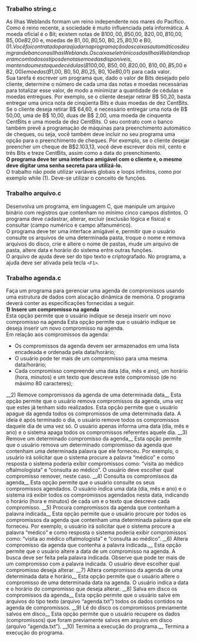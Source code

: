 ### Trabalho string.c  
As Ilhas Weblands formam um reino independente nos mares do Pacífico. Como é reino recente, a sociedade é muito influenciada pela informática. A moeda oficial é o Bit; existem notas de B$100,00, B$50,00, B$20,00, B$10,00, B$5,00 e B$2,00 e, moedas de B$1,00, B$0,50, B$0,25, B$0,10 e B$0,01.  
Você foi contratado para ajudar na programação dos caixas automáticos de um grande banco nas Ilhas Weblands.  
Os caixas eletrônicos das Ilhas Weblands operam com todos os tipos de notas e moedas disponíveis, mantendo um estoque de cédulas (B$100,00, B$50,00, B$20,00, B$10,00, B$5,00 e B$2,00) e moedas (B$1,00, B$0,50, B$0,25, B$0,10 e B$0,01) para cada valor.  
Sua tarefa é escrever um programa que, dado o valor de Bits desejado pelo cliente, determine o número de cada uma das notas e moedas necessárias para totalizar esse valor, de modo a minimizar a quantidade de cédulas e moedas entregues. Por exemplo, se o cliente desejar retirar B$ 50,20, basta entregar uma única nota de cinqüenta Bits e duas moedas de dez CentBits. Se o cliente deseja retirar B$ 64,60, é necessário entregar uma nota de B$ 50,00, uma de B$ 10,00, duas de B$ 2,00, uma moeda de cinquenta CentBits e uma moeda de dez CentBits. 
O seu contrato com o banco também prevê a programação de máquinas para preenchimento automático de cheques, ou seja, você também deve incluir no seu programa uma opção para o preenchimento de cheques. Por exemplo, se o cliente desejar preencher um cheque de B$2.103,13, você deve escrever dois mil, cento e três Bits e treze CentBits, assim como a data do preenchimento.  
__O programa deve ter uma interface amigável com o cliente e, o mesmo deve digitar uma senha secreta para utilizá-lo.__  
O trabalho não pode utilizar variáveis globais e loops infinitos, como por exemplo while (1). Deve-se utilizar o conceito de funções.

### Trabalho arquivo.c  
Desenvolva um programa, em linguagem C, que manipule um arquivo binário com registros que contenham no mínimo cinco campos distintos. O programa deve cadastrar, alterar, excluir (exclusão lógica e física) e consultar (campo numérico e campo alfanumérico).  
O programa deve ter uma interface amigável e, permitir que o usuário consulte os arquivos de uma determinada pasta, troque o nome e remova arquivos do disco, crie e altere o nome de pastas, mude um arquivo de pasta, altere data e horário do sistema entre outras funções.  
O arquivo de ajuda deve ser do tipo texto e criptografado. No programa, a ajuda deve ser ativada pela tecla ```<F1>```.  

### Trabalho agenda.c
Faça um programa para gerenciar uma agenda de compromissos usando uma estrutura de dados com alocação dinâmica de memória. O programa deverá conter as especificações fornecidas a seguir.  
__1) Insere um compromisso na agenda__  
Esta opção permite que o usuário indique se deseja inserir um novo compromisso na agenda Esta opção permite que o usuário indique se deseja inserir um novo compromisso na agenda.  
Em relação aos compromissos da agenda:  
<ul>
    <li> Os compromissos da agenda devem ser armazenados em uma lista encadeada e ordenada pela data/horário;  
    <li> O usuário pode ter mais de um compromisso para uma mesma data/horário;
    <li> Cada compromisso compreende uma data (dia, mês e ano), um horário (hora, minutos) e um texto que descreve este compromisso (de no máximo 80 caracteres);
</ul>
__2) Remove compromissos da agenda de uma determinada data__  
Esta opção permite que o usuário remova compromissos da agenda, uma vez que estes já tenham sido realizados. Esta opção permite que o usuário apague da agenda todos os compromissos de uma determinada data. A ideia é após terminado o dia, o usuário remove todos os compromissos daquele dia de uma vez só. O usuário apenas informa uma data (dia, mês e ano) e o sistema apaga todos os compromissos referentes aquele dia.  
__3) Remove um determinado compromisso da agenda__  
Esta opção permite que o usuário remova um determinado compromisso da agenda que contenham uma determinada palavra que ele forneceu. Por exemplo, o usuário irá solicitar que o sistema procure a palavra “médico” e como resposta o sistema poderia exibir compromissos como: “visita ao médico oftalmologista” e “consulta ao médico”. O usuário deve escolher qual compromisso remover, neste caso.  
__4) Consulta os compromissos da agenda__  
Esta opção permite que o usuário consulte os seus compromissos agendados. O usuário indica uma data (dia, mês e ano) e o sistema irá exibir todos os compromissos agendados nesta data, indicando o horário (hora e minutos) de cada um e o texto que descreve cada compromisso.  
__5) Procura compromissos da agenda que contenham a palavra indicada__  
Esta opção permite que o usuário procure por todos os compromissos da agenda que contenham uma determinada palavra que ele forneceu. Por exemplo, o usuário irá solicitar que o sistema procure a palavra “médico” e como resposta o sistema poderia exibir compromissos como: “visita ao médico oftalmologista” e “consulta ao médico”.  
__6) Altera compromisso da agenda que contenha a palavra indicada.__  
Esta opção permite que o usuário altere a data de um compromisso na agenda. A busca deve ser feita pela palavra indicada. Observe que pode ter mais de um compromisso com a palavra indicada. O usuário deve escolher qual compromisso deseja alterar.  
__7) Altera compromisso da agenda de uma determinada data e horário__  
Esta opção permite que o usuário altere o compromisso de uma determinada data na agenda. O usuário indica a data e o horário do compromisso que deseja alterar.  
__8) Salva em disco os compromissos da agenda__  
Esta opção permite que o usuário salve em arquivos do tipo texto (arquivo “agenda.txt”) todos os dados contidos na agenda de compromissos.  
__9) Lê do disco os compromissos previamente salvos em disco__  
Esta opção permite que o usuário recupere os dados (compromissos) que foram previamente salvos em arquivo em disco (arquivo “agenda.txt”).
__10) Termina a execução do programa.__  
Termina a execução do programa.
